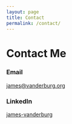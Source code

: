```yaml
---
layout: page
title: Contact
permalink: /contact/
---
```


# Contact Me

### Email
[james@vanderburg.org](mailto:james@vanderburg.org)

### LinkedIn
[james-vanderburg](https://www.linkedin.com/in/james-vanderburg/)
